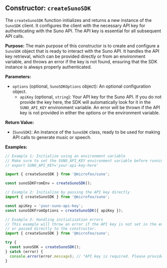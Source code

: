 ## Constructor: `createSunoSDK`

The `createSunoSDK` function initializes and returns a new instance of the `SunoSDK` client. It configures the client with the necessary API key for authenticating with the Suno API. The API key is essential for all subsequent API calls.

**Purpose:**
The main purpose of this constructor is to create and configure a `SunoSDK` object that is ready to interact with the Suno API. It handles the API key retrieval, which can be provided directly or from an environment variable, and throws an error if the key is not found, ensuring that the SDK instance is always properly authenticated.

**Parameters:**

- `options` (optional, `SunoSDKOptions` object): An optional configuration object.
  - `apiKey` (optional, `string`): Your API key for the Suno API. If you do not provide the key here, the SDK will automatically look for it in the `SUNO_API_KEY` environment variable. An error will be thrown if the API key is not provided in either the options or the environment variable.

**Return Value:**

- (`SunoSDK`): An instance of the `SunoSDK` class, ready to be used for making API calls to generate music or speech.

**Examples:**

```typescript
// Example 1: Initialize using an environment variable
// Make sure to set the SUNO_API_KEY environment variable before running.
// export SUNO_API_KEY='your-api-key-here'

import { createSunoSDK } from '@microfox/suno';

const sunoSDKFromEnv = createSunoSDK();
```

```typescript
// Example 2: Initialize by passing the API key directly
import { createSunoSDK } from '@microfox/suno';

const apiKey = 'your-suno-api-key';
const sunoSDKFromOptions = createSunoSDK({ apiKey });
```

```typescript
// Example 3: Handling initialization errors
// This example will throw an error if the API key is not set in the environment
// or passed directly to the constructor.
import { createSunoSDK } from '@microfox/suno';

try {
  const sunoSDK = createSunoSDK();
} catch (error) {
  console.error(error.message); // "API key is required. Please provide it in the constructor or set the SUNO_API_KEY environment variable."
}
```

